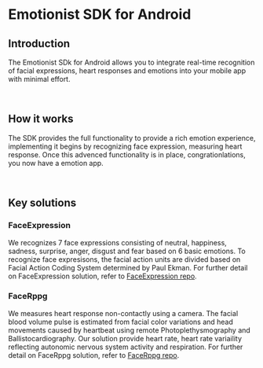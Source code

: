 # Emotionist SDK for Android

## Introduction

The Emotionist SDk for Android allows you to integrate real-time recognition of facial expressions, heart responses and emotions into your mobile app with minimal effort.  

<br />

## How it works

The SDK provides the full functionality to provide a rich emotion experience, implementing it begins by recognizing face expression, measuring heart response. Once this advenced functionality is in place, congrationlations, you now have a emotion app.

<br />

## Key solutions

### FaceExpression

We recognizes 7 face expressions consisting of neutral, happiness, sadness, surprise, anger, disgust and fear based on 6 basic emotions. To recognize face expresisons, the facial action units are divided based on Facial Action Coding  System determined by Paul Ekman. For further detail on FaceExpression solution, refer to [FaceExpression repo](https://github.com/emotionist/emotionist-sdk-android/tree/master/faceexpression).

### FaceRppg
 
 We measures heart response non-contactly using a camera. The facial blood volume pulse is estimated from facial color variations and head movements caused by heartbeat using remote Photoplethysmography and Ballistocardiography. Our solution provide heart rate, heart rate variaility reflecting autonomic nervous system activity and respiration. For further detail on FaceRppg solution, refer to [FaceRppg repo](https://github.com/emotionist/emotionist-sdk-android/tree/master/facerppg).

